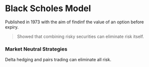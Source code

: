 # Black Scholes Model
Published in 1973 with the aim of findinf the value of an option before expiry.

> Showed that combining risky securities can eliminate risk itself.


### Market Neutral Strategies
Delta hedging and pairs trading can eliminate all risk.

